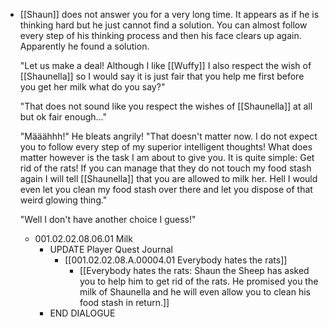 - [[Shaun]] does not answer you for a very long time. It appears as if he is thinking hard but he just cannot find a solution. You can almost follow every step of his thinking process and then his face clears up again. Apparently he found a solution.
  
  "Let us make a deal! Although I like [[Wuffy]] I also respect the wish of [[Shaunella]] so I would say it is just fair that you help me first before you get her milk what do you say?"
  
  "That does not sound like you respect the wishes of [[Shaunella]] at all but ok fair enough…"
  
  "Määähhh!" He bleats angrily! "That doesn't matter now. I do not expect you to follow every step of my superior intelligent thoughts! What does matter however is the task I am about to give you. It is quite simple: Get rid of the rats! If you can manage that they do not touch my food stash again I will tell [[Shaunella]] that you are allowed to milk her. Hell I would even let you clean my food stash over there and let you dispose of that weird glowing thing."
  
  "Well I don't have another choice I guess!"
	- 001.02.02.08.06.01 Milk
		- UPDATE Player Quest Journal
			- [[001.02.02.08.A.00004.01 Everybody hates the rats]]
				- [[Everybody hates the rats: Shaun the Sheep has asked you to help him to get rid of the rats. He promised you the milk of Shaunella and he will even allow you to clean his food stash in return.]]
		- END DIALOGUE